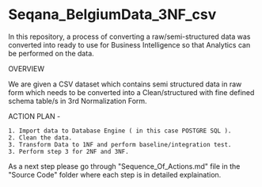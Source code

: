 # Seqana_BelgiumData_3NF_csv
In this repository, a process of converting a raw/semi-structured data was converted into ready to use for Business Intelligence so that Analytics can be performed on the data.



OVERVIEW

We are given a CSV dataset which contains semi structured data in raw form which needs to be converted into a Clean/structured with fine defined schema table/s in 3rd Normalization Form.

ACTION PLAN -
    
    1. Import data to Database Engine ( in this case POSTGRE SQL ).
    2. Clean the data.
    3. Transform Data to 1NF and perform baseline/integration test.
    3. Perform step 3 for 2NF and 3NF.
    
As a next step please go through "Sequence_Of_Actions.md" file in the "Source Code" folder where each step is in detailed explaination.
